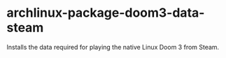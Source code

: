 archlinux-package-doom3-data-steam
==================================

Installs the data required for playing the native Linux Doom 3 from Steam.
